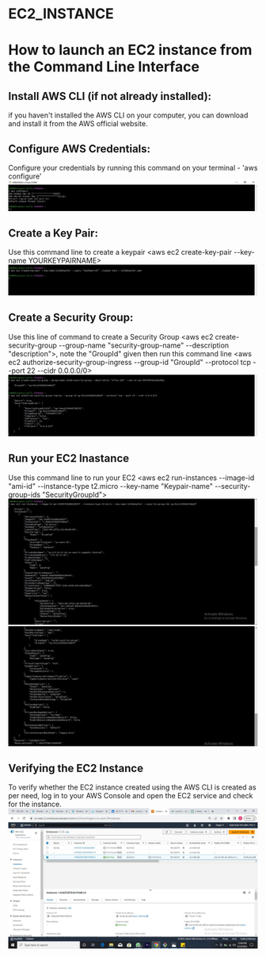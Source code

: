 # EC2_INSTANCE

# How to launch an EC2 instance from the Command Line Interface

## Install AWS CLI (if not already installed):
if you haven't installed the AWS CLI on your computer, you can download and install it from the AWS official website.

## Configure AWS Credentials:
Configure your credentials by running this command on your terminal - 'aws configure'
![Alt text](IMAGES/1.jpg)


## Create a Key Pair:
Use this command line to create a keypair
<aws ec2 create-key-pair --key-name YOURKEYPAIRNAME>
![Alt text](IMAGES/2.jpg)


## Create a Security Group:
Use this line of command to create a Security Group
<aws ec2 create-security-group --group-name "security-group-name" --description "description">, note the "GroupId" given then run this command line 
<aws ec2 authorize-security-group-ingress --group-id "GroupId" --protocol tcp --port 22 --cidr 0.0.0.0/0>
![Alt text](IMAGES/4.jpg)                          


## Run your EC2 Inastance
Use this command line to run your EC2 
<aws ec2 run-instances --image-id "ami-id" --instance-type t2.micro --key-name "Keypair-name" --security-group-ids "SecurityGroupId">
![Alt text](IMAGES/5.jpg)
![Alt text](IMAGES/6.jpg)


## Verifying the EC2 Instance
To verify whether the EC2 instance created using the AWS CLI is created as per need, log in to your AWS Console and open the EC2 service and check for the instance.
![Alt text](IMAGES/7.jpg)

